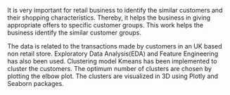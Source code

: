 It is very important for retail business to identify the similar customers and their shopping characteristics. Thereby, it helps the business in giving appropriate offers to specific customer groups. This work helps the business identify the similar customer groups.

The data is related to the transactions made by customers in an UK based non retail store. Exploratory Data Analysis(EDA) and Feature Engineering has also been used. Clustering model Kmeans has been implemented to cluster the customers. The optimum number of clusters are chosen by plotting the elbow plot. The clusters are visualized in 3D using Plotly and Seaborn packages.
